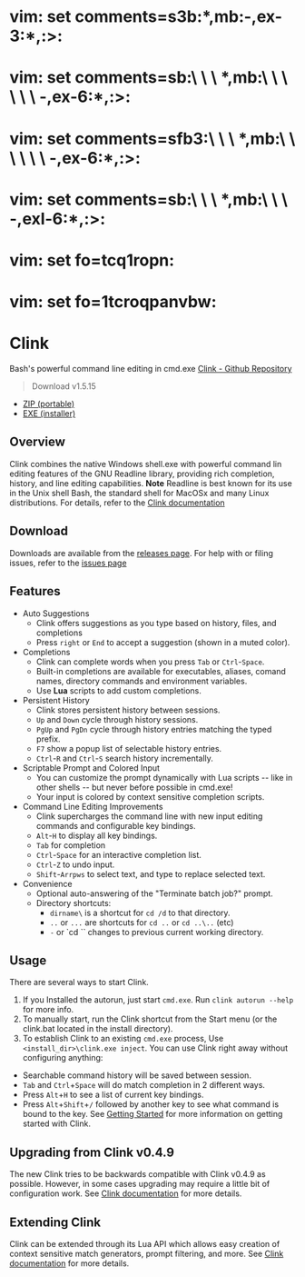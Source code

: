 # vim: set comments=s3b\:\*,mb\:-\,ex-3\:\*,\:>:
# vim: set comments=sb\:\ \ \ \*,mb\:\ \ \ \ \ \ -\,ex-6\:\*,\:>:
# vim: set comments=sfb3\:\ \ \ \*,mb\:\ \ \ \ \ \ -\,ex-6\:\*,\:>:
# vim: set comments=sb\:\ \ \ \*,mb\:\ \ \ -\,exl-6\:\*,\:>:
# vim: set fo=tcq1ropn:
# vim: set fo=1tcroqpanvbw:

# Clink
Bash's powerful command line editing in cmd.exe
[Clink - Github Repository](https://chrisant996.github.io/clink/)
> Download v1.5.15
   - [ZIP
   (portable)](https://github.com/chrisant996/clink/releases/download/v1.5.15/clink.1.5.15.08c7e3.zip)
   - [EXE
   (installer)](https://github.com/chrisant996/clink/releases/download/v1.5.15/clink.1.5.15.08c7e3_setup.exe)

## Overview
Clink combines the native Windows shell.exe with powerful command lin editing
features of the GNU Readline library, providing rich completion, history, and
line editing capabilities.
**Note** Readline is best known for its use in the Unix shell Bash, the
standard shell for MacOSx and many Linux distributions.
For details, refer to the [Clink
documentation](https://chrisant996.github.io/clink/clink.html)
## Download
Downloads are available from the [releases
page](https://github.com/chrisant996/clink/releases).
For help with or filing issues, refer to the [issues
page](https://github.com/chrisant996/clink/issues)
## Features
   * Auto Suggestions
      - Clink offers suggestions as you type based on history, files, and completions
      - Press `right`  or `End` to accept a suggestion (shown in a muted color).
   * Completions
      - Clink can complete words when you press `Tab` or `Ctrl`-`Space`.
      - Built-in completions are available for executables, aliases, comand names, directory commands and environment variables.
      - Use **Lua** scripts to add custom completions.
   * Persistent History
      - Clink stores persistent history between sessions.
      - `Up` and `Down` cycle through history sessions.
      - `PgUp` and `PgDn` cycle through history entries matching the typed
         prefix.
      - `F7` show a popup list of selectable history entries.
      - `Ctrl`-`R` and `Ctrl`-`S` search history incrementally.
   * Scriptable Prompt and Colored Input
      - You can customize the prompt dynamically with Lua scripts -- like in
        other shells -- but never before possible in cmd.exe!
      - Your input is colored by context sensitive completion scripts.
   * Command Line Editing Improvements
      - Clink supercharges the command line with new input editing commands
        and configurable key bindings.
      - `Alt`-`H` to display all key bindings.
      - `Tab` for completion
      - `Ctrl`-`Space` for an interactive completion list.
      - `Ctrl`-`Z` to undo input.
      - `Shift`-`Arrpws` to select text, and type to replace selected text.
   * Convenience
      - Optional auto-answering of the "Terminate batch job?" prompt.
      * Directory shortcuts:
         - `dirname\` is a shortcut for `cd /d` to that directory.
         - `..` or `...` are shortcuts for `cd ..` or `cd ..\..` (etc)
         - `-` or `cd `` changes to previous current working directory.
## Usage
There are several ways to start Clink.
   1. If you Installed the autorun, just start `cmd.exe`. Run `clink autorun
      --help` for more info.
   2. To manually start, run the Clink shortcut from the Start menu (or the
      clink.bat located in the install directory).
   3. To establish Clink to an existing `cmd.exe` process, Use
      `<install_dir>\clink.exe inject`.
You can use Clink right away without configuring anything:
   - Searchable command history will be saved between session.
   - `Tab` and `Ctrl`+`Space` will do match completion in 2 different ways.
   - Press `Alt`+`H` to see a list of current key bindings.
   - Press `Alt`+`Shift`+`/` followed by another key to see what command is
     bound to the key.
See [Getting
Started](https://chrisant996.github.io/clink/clink.html#getting-started) for
more information on getting started with Clink.
## Upgrading from Clink v0.4.9
The new Clink tries to be backwards compatible with Clink v0.4.9 as
possible. However, in some cases upgrading may require a little bit of
configuration work. See [Clink
documentation](https://chrisant996.github.io/clink/clink.html) for more
details.
## Extending Clink
Clink can be extended through its Lua API which allows easy creation of
context sensitive match generators, prompt filtering, and more. See [Clink
documentation](https://chrisant996.github.io/clink/clink.html) for more
details.
